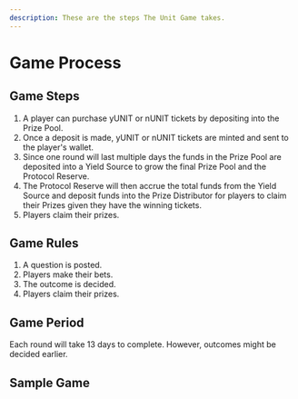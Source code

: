```yaml
---
description: These are the steps The Unit Game takes.
---
```


# Game Process

## Game Steps

1. A player can purchase yUNIT or nUNIT tickets by depositing into the Prize Pool.&#x20;
2. Once a deposit is made, yUNIT or nUNIT tickets are minted and sent to the player's wallet.&#x20;
3. Since one round will last multiple days the funds in the Prize Pool are deposited into a Yield Source to grow the final Prize Pool and the Protocol Reserve.&#x20;
4. The Protocol Reserve will then accrue the total funds from the Yield Source and deposit funds into the Prize Distributor for players to claim their Prizes given they have the winning tickets.
5. Players claim their prizes.

## Game Rules

1. A question is posted.
2. Players make their bets.
3. The outcome is decided.
4. Players claim their prizes.

## Game Period

Each round will take 13 days to complete. However, outcomes might be decided earlier.



## Sample Game
